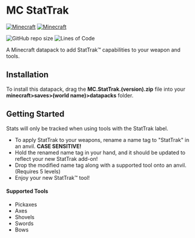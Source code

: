 # MC StatTrak

[![Minecraft](https://img.shields.io/badge/MC-1.16.*-success)](https://github.com/Ning1253/Pickaxe-Stats/tree/1.16) [![Minecraft](https://img.shields.io/badge/MC-1.17.*-success)](https://github.com/Ning1253/Pickaxe-Stats/tree/1.17)

![GitHub repo size](https://img.shields.io/github/repo-size/Ning1253/Pickaxe-Stats?style=flat-square) ![Lines of Code](https://img.shields.io/tokei/lines/github/Ning1253/Pickaxe-Stats?label=lines%20of%20code&style=flat-square)

A Minecraft datapack to add StatTrak™ capabilities to your weapon and tools.

## Installation

To install this datapack, drag the <b>MC.StatTrak.(version).zip</b> file into your <b>minecraft>saves>(world name)>datapacks</b> folder.

## Getting Started

Stats will only be tracked when using tools with the StatTrak label.
<ul>
<li> To apply StatTrak to your weapons, rename a name tag to "StatTrak" in an anvil. <b>CASE SENSITIVE! </b> </li>
<li>Hold the renamed name tag in your hand, and it should be updated to reflect your new StatTrak add-on!</li>
<li>Drop the modified name tag along with a supported tool onto an anvil. (Requires 5 levels) </li>
<li>Enjoy your new StatTrak™ tool!</li>
</ul>

#### Supported Tools
<ul>
<li>Pickaxes</li>
<li>Axes</li>
<li>Shovels</li>
<li>Swords</li>
<li>Bows</li>
</ul>